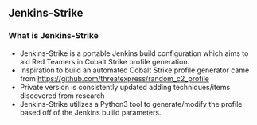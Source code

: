 ## Jenkins-Strike
### What is Jenkins-Strike
* Jenkins-Strike is a portable Jenkins build configuration which aims to aid Red Teamers in Cobalt Strike profile generation.
* Inspiration to build an automated Cobalt Strike profile generator came from https://github.com/threatexpress/random_c2_profile
* Private version is consistently updated adding techniques/items discovered from research
* Jenkins-Strike utilizes a Python3 tool to generate/modify the profile based off of the Jenkins buiild parameters. 
